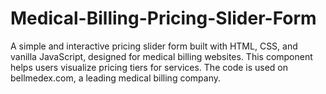 # Medical-Billing-Pricing-Slider-Form
A simple and interactive pricing slider form built with HTML, CSS, and vanilla JavaScript, designed for medical billing websites. This component helps users visualize pricing tiers for services. The code is used on bellmedex.com, a leading medical billing company.
